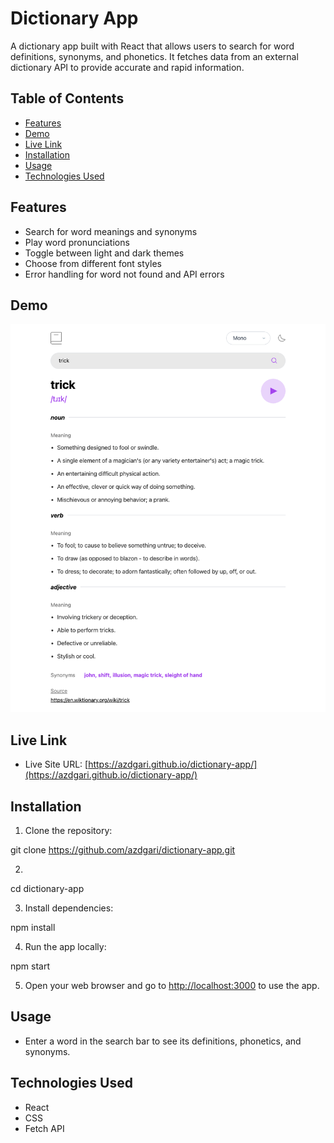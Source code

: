 # Dictionary App

A dictionary app built with React that allows users to search for word definitions, synonyms, and phonetics. It fetches data from an external dictionary API to provide accurate and rapid information.

## Table of Contents
- [Features](#features)
- [Demo](#demo)
- [Live Link]($live-link)
- [Installation](#installation)
- [Usage](#usage)
- [Technologies Used](#technologies-used)

## Features

- Search for word meanings and synonyms
- Play word pronunciations
- Toggle between light and dark themes
- Choose from different font styles
- Error handling for word not found and API errors

## Demo

![App Demo](/src/demo-screenshots/dict-screenshot-2.png)

## Live Link

- Live Site URL: [https://azdgari.github.io/dictionary-app/](https://azdgari.github.io/dictionary-app/)

## Installation

1. Clone the repository:

git clone https://github.com/azdgari/dictionary-app.git

2. 

cd dictionary-app

3. Install dependencies:

npm install

4. Run the app locally:

npm start

5. Open your web browser and go to [http://localhost:3000](http://localhost:3000) to use the app.

## Usage

- Enter a word in the search bar to see its definitions, phonetics, and synonyms.

## Technologies Used

- React
- CSS
- Fetch API